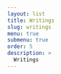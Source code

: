 ```yaml
---
layout: list
title: Writings
slug: writings
menu: true
submenu: true
order: 5
description: >
  Writings
---
```

